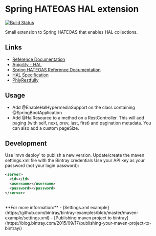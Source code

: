 # Spring HATEOAS HAL extension

[![Build Status](https://travis-ci.org/Rogaland/spring-hateoas-hal-extension.svg?branch=master)](https://travis-ci.org/Rogaland/spring-hateoas-hal-extension)

Small extension to Spring HATEOAS that enables HAL collections.

## Links
- [Reference Documentation](http://rogaland.github.io/spring-hateoas-hal-extension)
- [Apigility - HAL](https://apigility.org/documentation/api-primer/halprimer)
- [Spring HATEOAS Reference Documentation](http://docs.spring.io/spring-hateoas/docs/current/reference/html)
- [HAL Specification](http://stateless.co/hal_specification.html)
- [PhlyRestfully](https://phlyrestfully.readthedocs.io/en/latest/)

## Usage
- Add @EnableHalHypermediaSupport on the class containing @SpringBootApplication
- Add @HalResource to a method on a RestController. This will add paging (with self, next, prev, last, first) and pagination metadata. You can also add a custom pageSize.

## Development

Use 'mvn deploy' to publish a new version.
Update/create the maven settings.xml file with the Bintray credentials Use your API key as your password (not your login password):
```xml
<server>
  <id></id>
  <username></username>
  <password></password>
</server>
```
<br/>
**For more information:**
- [Settings.xml example](https://github.com/bintray/bintray-examples/blob/master/maven-example/settings.xml)
- [Publishing maven project to bintray](https://blog.bintray.com/2015/09/17/publishing-your-maven-project-to-bintray/)
